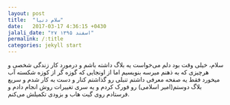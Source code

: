 ```yaml
---
layout: post
title:  "سلام دنیا"
date:   2017-03-17 4:36:15 +0430
jalali_date: "۲۷ اسفند ۱۳۹۵"
permalink: /:title
categories: jekyll start
---
```


سلام، خیلی وقت بود دلم می‌خواست یه بلاگ داشته باشم و درمورد کار زندگی شخصی و هرچیزی که به ذهنم میرسه بنویسیم اما از اونجایی که گوزه گر از کوزه شکسته آب میخورد فقط یه صفحه معرفی داشتم 
تنبلی رو گذاشتم کنار و دست به کار شدم و سریع بلاگ دوستم(امیر اسلامی) رو فورک کردم و یه سری تغییرات روش انجام دادم و فرستادم روی گیت هاب و بزودی تکمیلش می‌کنم.

<!--{% highlight js %}
const john = {
  name: 'john',
  lastName: 'Doe',
  age: 25
}
{% endhighlight %}-->

